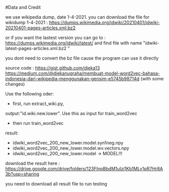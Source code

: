 #Data and Credit

we use wikipedia dump, date 1-4-2021.
you can download the file for wikidump 1-4-2021 : 
https://dumps.wikimedia.org/idwiki/20210401/idwiki-20210401-pages-articles.xml.bz2

or if you want the lastest version you can go to : 
https://dumps.wikimedia.org/idwiki/latest/
and find file with name "idwiki-latest-pages-articles.xml.bz2 "

you dont need to convert the bz file cause the program can use it directly	


source code :	https://gist.github.com/dieka13
		https://medium.com/@diekanugraha/membuat-model-word2vec-bahasa-indonesia-dari-wikipedia-menggunakan-gensim-e5745b98714d
		(with some changes)

Use the following oder:

- first, run extract_wiki.py,

output:"id.wiki.new.lower". Use this as input for train_word2vec

- then run train_word2vec

result:
- idwiki_word2vec_200_new_lower.model.syn1neg.npy
- idwiki_word2vec_200_new_lower.model.wv.vectors.npy
- idwiki_word2vec_200_new_lower.model	-> MODEL!!!

download the result here : https://drive.google.com/drive/folders/123FInpBbdM1uIzj1Kb1MLy1pR7Hr8A3b?usp=sharing

you need to download all result file to run testing
	
